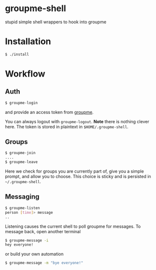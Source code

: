 # groupme-shell
stupid simple shell wrappers to hook into groupme

# Installation 
```bash
$ ./install
```

# Workflow
## Auth
```bash
$ groupme-login
```
and provide an access token from [groupme](https://dev.groupme.com/).

You can always logout with ```groupme-logout```. **Note** there is nothing clever here. The 
token is stored in plaintext in ```$HOME/.groupme-shell```.

## Groups
```bash
$ groupme-join
....
$ groupme-leave
```

Here we check for groups you are currently part of, give you a simple prompt, and allow you to choose. This choice is sticky and is persisted in ```~/.groupme-shell```.

## Messaging
```bash
$ groupme-listen
person [time]> message
..
```

Listening causes the current shell to poll groupme for messages. To message back, open another terminal
```bash
$ groupme-message -i
hey everyone!
```

or build your own automation
```bash
$ groupme-message -m "bye everyone!"
```
